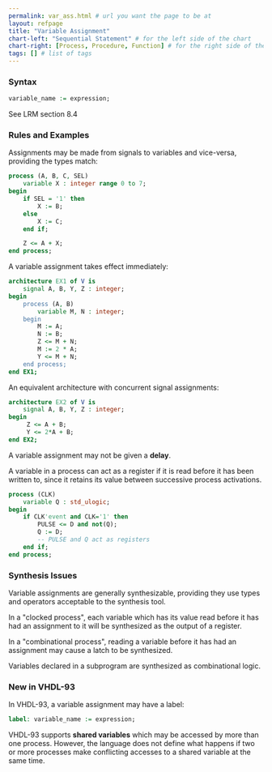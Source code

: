 ```yaml
---
permalink: var_ass.html # url you want the page to be at
layout: refpage
title: "Variable Assignment"
chart-left: "Sequential Statement" # for the left side of the chart
chart-right: [Process, Procedure, Function] # for the right side of the chart
tags: [] # list of tags
---
```


<h3 class="text-hr"><span>Syntax</span></h3>

<!-- include the vhdl tag to highlight as vhdl -->
```vhdl
variable_name := expression;
```

See LRM section 8.4

<h3 class="text-hr"><span>Rules and Examples</span></h3>

Assignments may be made from signals to variables and vice-versa, providing the types match:
```vhdl
process (A, B, C, SEL)
    variable X : integer range 0 to 7;
begin
    if SEL = '1' then
        X := B;
    else
        X := C;
    end if;

    Z <= A + X;
end process;
```

A variable assignment takes effect immediately:
```vhdl
architecture EX1 of V is
    signal A, B, Y, Z : integer;
begin
    process (A, B)
        variable M, N : integer;
    begin
        M := A;
        N := B;
        Z <= M + N;
        M := 2 * A;
        Y <= M + N;
    end process;
end EX1;
```

An equivalent architecture with concurrent signal assignments:
```vhdl
architecture EX2 of V is
    signal A, B, Y, Z : integer;
begin
     Z <= A + B;
     Y <= 2*A + B;
end EX2;
```

A variable assignment may not be given a __delay__.

A variable in a process can act as a register if it is read before it has been written to, since it retains its value between successive process activations.
```vhdl
process (CLK)
    variable Q : std_ulogic;
begin
    if CLK'event and CLK='1' then
        PULSE <= D and not(Q);
        Q := D;
        -- PULSE and Q act as registers
    end if;
end process;
```

<h3 class="text-hr"><span>Synthesis Issues</span></h3>

Variable assignments are generally synthesizable, providing they use types and operators acceptable to the synthesis tool.

In a "clocked process", each variable which has its value read before it has had an assignment to it will be synthesized as the output of a register.

In a "combinational process", reading a variable before it has had an assignment may cause a latch to be synthesized.

Variables declared in a subprogram are synthesized as combinational logic.

<h3 class="text-hr"><span>New in VHDL-93</span></h3>

In VHDL-93, a variable assignment may have a label:
```vhdl
label: variable_name := expression;
```

VHDL-93 supports __shared variables__ which may be accessed by more than one process. However, the language does not define what happens if two or more processes make conflicting accesses to a shared variable at the same time.
